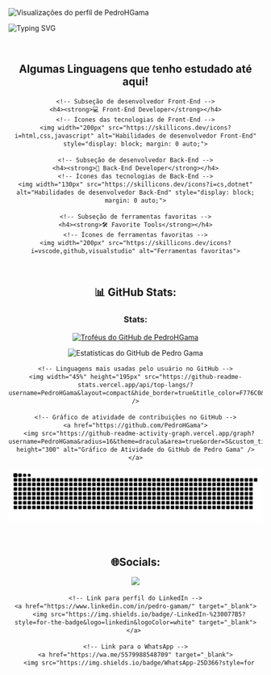 <!-- Contador de visualizações de perfil -->
<p align="left"> 
  <img src="https://komarev.com/ghpvc/?username=PedroHGama&label=Profile%20views&color=0e75b6&style=flat" alt="Visualizações do perfil de PedroHGama" /> 
</p>

<!-- Animação de digitação que mostra mensagens personalizadas -->
![Typing SVG](https://readme-typing-svg.herokuapp.com/?color=02D9F7FF&size=35&center=true&vCenter=true&width=1000&lines=Hi!👋+My+name+is+Pedro;I'm+from+Brazil;I'm+17+years-old;I'm+Web+Develop;Welcome+to+my+profile!)

<!-- Seção centralizada com breve descrição -->
<div align="center">
  <br>

  <!-- Título da seção de linguagens estudadas -->
  <div align="center">
    <h2>Algumas Linguagens que tenho estudado até aqui!</h2>

    <!-- Subseção de desenvolvedor Front-End -->
    <h4><strong>💻 Front-End Developer</strong></h4>
    <!-- Ícones das tecnologias de Front-End -->
    <img width="200px" src="https://skillicons.dev/icons?i=html,css,javascript" alt="Habilidades de desenvolvedor Front-End" style="display: block; margin: 0 auto;">

    <!-- Subseção de desenvolvedor Back-End -->
    <h4><strong>🚪 Back-End Developer</strong></h4>
    <!-- Ícones das tecnologias de Back-End -->
    <img width="130px" src="https://skillicons.dev/icons?i=cs,dotnet" alt="Habilidades de desenvolvedor Back-End" style="display: block; margin: 0 auto;">

    <!-- Subseção de ferramentas favoritas -->
    <h4><strong>🛠️ Favorite Tools</strong></h4>
    <!-- Ícones de ferramentas favoritas -->
    <img width="200px" src="https://skillicons.dev/icons?i=vscode,github,visualstudio" alt="Ferramentas favoritas">
  </div>

  <br>

  <!-- Título da seção de estatísticas do GitHub -->
  ## 📊 GitHub Stats:
  
  <!-- Título para os troféus do GitHub -->
  <h3 align="center">Stats:</h3>

  <!-- Troféus do GitHub mostrando diferentes conquistas -->
  <p align="center"> 
    <a href="https://github.com/ryo-ma/github-profile-trophy">
      <img src="https://github-profile-trophy.vercel.app/?username=PedroHGama&theme=dracula&column=-1" alt="Troféus do GitHub de PedroHGama" />
    </a> 
  </p>

  <!-- Estatísticas e linguagens mais usadas no GitHub -->
  <div align="center">  
    <!-- Estatísticas detalhadas do usuário no GitHub -->
    <img width="53%" height="195px" src="https://github-readme-stats.vercel.app/api?username=PedroHGama&show_icons=true&count_private=true&hide_border=true&title_color=F776C0&icon_color=02D9F7FF&text_color=6594E2&bg_color=0d1117" alt="Estatísticas do GitHub de Pedro Gama" /> 

    <!-- Linguagens mais usadas pelo usuário no GitHub -->
    <img width="45%" height="195px" src="https://github-readme-stats.vercel.app/api/top-langs/?username=PedroHGama&layout=compact&hide_border=true&title_color=F776C0&text_color=6594E2&bg_color=0d1117" />
    
    <!-- Gráfico de atividade de contribuições no GitHub -->
    <a href="https://github.com/PedroHGama">
      <img src="https://github-readme-activity-graph.vercel.app/graph?username=PedroHGama&radius=16&theme=dracula&area=true&order=5&custom_title=Contribution%20Chart" height="300" alt="Gráfico de Atividade do GitHub de Pedro Gama" />
    </a>
  </div>

  <!-- Animação interativa mostrando contribuições no grid do GitHub -->
  ![Snake animation](https://github.com/daniellimapro/daniellimapro/blob/output/github-contribution-grid-snake.svg)

  <br>

  <!-- Links para redes sociais -->
  ## 🌐Socials:
  <div> 
    <!-- Link para enviar e-mail -->
    <a href = "mailto:pedrogamase@gmail.com">
      <img src="https://img.shields.io/badge/-Gmail-%23333?style=for-the-badge&logo=gmail&logoColor=white" target="_blank">
    </a>

    <!-- Link para perfil do LinkedIn -->
    <a href="https://www.linkedin.com/in/pedro-gamam/" target="_blank">
      <img src="https://img.shields.io/badge/-LinkedIn-%230077B5?style=for-the-badge&logo=linkedin&logoColor=white" target="_blank">
    </a> 

    <!-- Link para o WhatsApp -->
    <a href="https://wa.me/5579988548709" target="_blank">
      <img src="https://img.shields.io/badge/WhatsApp-25D366?style=for

